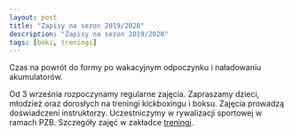 ```yaml
---
layout: post
title: "Zapisy na sezon 2019/2020"
description: "Zapisy na sezon 2019/2020"
tags: [boks, treningi]
---
```

Czas na powrót do formy po wakacyjnym odpoczynku i naładowaniu akumulatorów.

Od 3 września rozpoczynamy regularne zajęcia. Zapraszamy dzieci, młodzież oraz  dorosłych na treningi kickboxingu i boksu. Zajęcia prowadzą doświadczeni instruktorzy. Uczestniczymy w rywalizacji sportowej w ramach PZB. Szczegóły zajęć w zakładce [treningi](/treningi-zapisy).